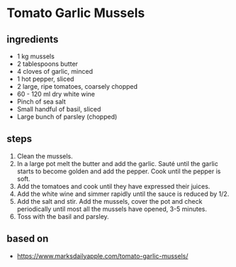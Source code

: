 # Tomato Garlic Mussels

## ingredients

- 1 kg mussels
- 2 tablespoons butter
- 4 cloves of garlic, minced
- 1 hot pepper, sliced
- 2 large, ripe tomatoes, coarsely chopped
- 60 - 120 ml dry white wine
- Pinch of sea salt
- Small handful of basil, sliced
- Large bunch of parsley (chopped)

## steps

1. Clean the mussels.
2. In a large pot melt the butter and add the garlic. Sauté until the garlic starts to become golden and add the pepper. Cook until the pepper is soft.
3. Add the tomatoes and cook until they have expressed their juices.
4. Add the white wine and simmer rapidly until the sauce is reduced by 1/2.
5. Add the salt and stir. Add the mussels, cover the pot and check periodically until most all the mussels have opened, 3-5 minutes.
6. Toss with the basil and parsley.

## based on

- https://www.marksdailyapple.com/tomato-garlic-mussels/
